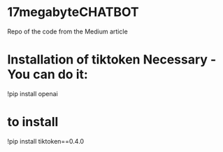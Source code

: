 # 17megabyteCHATBOT
Repo of the code from the Medium article
# Installation of tiktoken Necessary - You can do it:
!pip install openai
# to install
!pip install tiktoken==0.4.0
